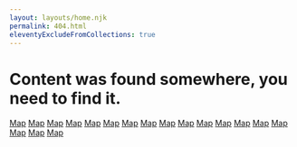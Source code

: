 ```yaml
---
layout: layouts/home.njk
permalink: 404.html
eleventyExcludeFromCollections: true
---
```

# Content was found somewhere, you need to find it.

<a href="https://www.google.com/imgres?q=treasure%20map&imgurl=http%3A%2F%2Fhoorayparty.co.uk%2Fcdn%2Fshop%2Fproducts%2FPPT1_01_S_db0f1f88-b190-4caf-b808-9928ae922c32_1200x.jpg%3Fv%3D1663777071&imgrefurl=https%3A%2F%2Fhoorayparty.co.uk%2Fproducts%2Fpirate-treasure-map-placemats&docid=sf4N_aOaOggkkM&tbnid=lAdygi2bBonMlM&vet=12ahUKEwiD6Pzu3ryFAxVhXUEAHRHyACYQM3oECBsQAA..i&w=800&h=600&hcb=2&ved=2ahUKEwiD6Pzu3ryFAxVhXUEAHRHyACYQM3oECBsQAA">Map</a>
<a href="https://www.google.com/imgres?q=treasure%20map&imgurl=http%3A%2F%2Fhoorayparty.co.uk%2Fcdn%2Fshop%2Fproducts%2FPPT1_01_S_db0f1f88-b190-4caf-b808-9928ae922c32_1200x.jpg%3Fv%3D1663777071&imgrefurl=https%3A%2F%2Fhoorayparty.co.uk%2Fproducts%2Fpirate-treasure-map-placemats&docid=sf4N_aOaOggkkM&tbnid=lAdygi2bBonMlM&vet=12ahUKEwiD6Pzu3ryFAxVhXUEAHRHyACYQM3oECBsQAA..i&w=800&h=600&hcb=2&ved=2ahUKEwiD6Pzu3ryFAxVhXUEAHRHyACYQM3oECBsQAA">Map</a>
<a href="https://www.google.com/imgres?q=treasure%20map&imgurl=http%3A%2F%2Fhoorayparty.co.uk%2Fcdn%2Fshop%2Fproducts%2FPPT1_01_S_db0f1f88-b190-4caf-b808-9928ae922c32_1200x.jpg%3Fv%3D1663777071&imgrefurl=https%3A%2F%2Fhoorayparty.co.uk%2Fproducts%2Fpirate-treasure-map-placemats&docid=sf4N_aOaOggkkM&tbnid=lAdygi2bBonMlM&vet=12ahUKEwiD6Pzu3ryFAxVhXUEAHRHyACYQM3oECBsQAA..i&w=800&h=600&hcb=2&ved=2ahUKEwiD6Pzu3ryFAxVhXUEAHRHyACYQM3oECBsQAA">Map</a>
<a href="https://www.google.com/imgres?q=treasure%20map&imgurl=http%3A%2F%2Fhoorayparty.co.uk%2Fcdn%2Fshop%2Fproducts%2FPPT1_01_S_db0f1f88-b190-4caf-b808-9928ae922c32_1200x.jpg%3Fv%3D1663777071&imgrefurl=https%3A%2F%2Fhoorayparty.co.uk%2Fproducts%2Fpirate-treasure-map-placemats&docid=sf4N_aOaOggkkM&tbnid=lAdygi2bBonMlM&vet=12ahUKEwiD6Pzu3ryFAxVhXUEAHRHyACYQM3oECBsQAA..i&w=800&h=600&hcb=2&ved=2ahUKEwiD6Pzu3ryFAxVhXUEAHRHyACYQM3oECBsQAA">Map</a>
<a href="https://www.google.com/imgres?q=treasure%20map&imgurl=http%3A%2F%2Fhoorayparty.co.uk%2Fcdn%2Fshop%2Fproducts%2FPPT1_01_S_db0f1f88-b190-4caf-b808-9928ae922c32_1200x.jpg%3Fv%3D1663777071&imgrefurl=https%3A%2F%2Fhoorayparty.co.uk%2Fproducts%2Fpirate-treasure-map-placemats&docid=sf4N_aOaOggkkM&tbnid=lAdygi2bBonMlM&vet=12ahUKEwiD6Pzu3ryFAxVhXUEAHRHyACYQM3oECBsQAA..i&w=800&h=600&hcb=2&ved=2ahUKEwiD6Pzu3ryFAxVhXUEAHRHyACYQM3oECBsQAA">Map</a>
<a href="https://www.google.com/imgres?q=treasure%20map&imgurl=http%3A%2F%2Fhoorayparty.co.uk%2Fcdn%2Fshop%2Fproducts%2FPPT1_01_S_db0f1f88-b190-4caf-b808-9928ae922c32_1200x.jpg%3Fv%3D1663777071&imgrefurl=https%3A%2F%2Fhoorayparty.co.uk%2Fproducts%2Fpirate-treasure-map-placemats&docid=sf4N_aOaOggkkM&tbnid=lAdygi2bBonMlM&vet=12ahUKEwiD6Pzu3ryFAxVhXUEAHRHyACYQM3oECBsQAA..i&w=800&h=600&hcb=2&ved=2ahUKEwiD6Pzu3ryFAxVhXUEAHRHyACYQM3oECBsQAA">Map</a>
<a href="https://www.google.com/imgres?q=treasure%20map&imgurl=http%3A%2F%2Fhoorayparty.co.uk%2Fcdn%2Fshop%2Fproducts%2FPPT1_01_S_db0f1f88-b190-4caf-b808-9928ae922c32_1200x.jpg%3Fv%3D1663777071&imgrefurl=https%3A%2F%2Fhoorayparty.co.uk%2Fproducts%2Fpirate-treasure-map-placemats&docid=sf4N_aOaOggkkM&tbnid=lAdygi2bBonMlM&vet=12ahUKEwiD6Pzu3ryFAxVhXUEAHRHyACYQM3oECBsQAA..i&w=800&h=600&hcb=2&ved=2ahUKEwiD6Pzu3ryFAxVhXUEAHRHyACYQM3oECBsQAA">Map</a>
<a href="https://www.google.com/imgres?q=treasure%20map&imgurl=http%3A%2F%2Fhoorayparty.co.uk%2Fcdn%2Fshop%2Fproducts%2FPPT1_01_S_db0f1f88-b190-4caf-b808-9928ae922c32_1200x.jpg%3Fv%3D1663777071&imgrefurl=https%3A%2F%2Fhoorayparty.co.uk%2Fproducts%2Fpirate-treasure-map-placemats&docid=sf4N_aOaOggkkM&tbnid=lAdygi2bBonMlM&vet=12ahUKEwiD6Pzu3ryFAxVhXUEAHRHyACYQM3oECBsQAA..i&w=800&h=600&hcb=2&ved=2ahUKEwiD6Pzu3ryFAxVhXUEAHRHyACYQM3oECBsQAA">Map</a>
<a href="https://www.google.com/imgres?q=treasure%20map&imgurl=http%3A%2F%2Fhoorayparty.co.uk%2Fcdn%2Fshop%2Fproducts%2FPPT1_01_S_db0f1f88-b190-4caf-b808-9928ae922c32_1200x.jpg%3Fv%3D1663777071&imgrefurl=https%3A%2F%2Fhoorayparty.co.uk%2Fproducts%2Fpirate-treasure-map-placemats&docid=sf4N_aOaOggkkM&tbnid=lAdygi2bBonMlM&vet=12ahUKEwiD6Pzu3ryFAxVhXUEAHRHyACYQM3oECBsQAA..i&w=800&h=600&hcb=2&ved=2ahUKEwiD6Pzu3ryFAxVhXUEAHRHyACYQM3oECBsQAA">Map</a>
<a href="https://www.google.com/imgres?q=treasure%20map&imgurl=http%3A%2F%2Fhoorayparty.co.uk%2Fcdn%2Fshop%2Fproducts%2FPPT1_01_S_db0f1f88-b190-4caf-b808-9928ae922c32_1200x.jpg%3Fv%3D1663777071&imgrefurl=https%3A%2F%2Fhoorayparty.co.uk%2Fproducts%2Fpirate-treasure-map-placemats&docid=sf4N_aOaOggkkM&tbnid=lAdygi2bBonMlM&vet=12ahUKEwiD6Pzu3ryFAxVhXUEAHRHyACYQM3oECBsQAA..i&w=800&h=600&hcb=2&ved=2ahUKEwiD6Pzu3ryFAxVhXUEAHRHyACYQM3oECBsQAA">Map</a>
<a href="https://www.google.com/imgres?q=treasure%20map&imgurl=http%3A%2F%2Fhoorayparty.co.uk%2Fcdn%2Fshop%2Fproducts%2FPPT1_01_S_db0f1f88-b190-4caf-b808-9928ae922c32_1200x.jpg%3Fv%3D1663777071&imgrefurl=https%3A%2F%2Fhoorayparty.co.uk%2Fproducts%2Fpirate-treasure-map-placemats&docid=sf4N_aOaOggkkM&tbnid=lAdygi2bBonMlM&vet=12ahUKEwiD6Pzu3ryFAxVhXUEAHRHyACYQM3oECBsQAA..i&w=800&h=600&hcb=2&ved=2ahUKEwiD6Pzu3ryFAxVhXUEAHRHyACYQM3oECBsQAA">Map</a>
<a href="https://www.google.com/imgres?q=treasure%20map&imgurl=http%3A%2F%2Fhoorayparty.co.uk%2Fcdn%2Fshop%2Fproducts%2FPPT1_01_S_db0f1f88-b190-4caf-b808-9928ae922c32_1200x.jpg%3Fv%3D1663777071&imgrefurl=https%3A%2F%2Fhoorayparty.co.uk%2Fproducts%2Fpirate-treasure-map-placemats&docid=sf4N_aOaOggkkM&tbnid=lAdygi2bBonMlM&vet=12ahUKEwiD6Pzu3ryFAxVhXUEAHRHyACYQM3oECBsQAA..i&w=800&h=600&hcb=2&ved=2ahUKEwiD6Pzu3ryFAxVhXUEAHRHyACYQM3oECBsQAA">Map</a>
<a href="https://www.google.com/imgres?q=treasure%20map&imgurl=http%3A%2F%2Fhoorayparty.co.uk%2Fcdn%2Fshop%2Fproducts%2FPPT1_01_S_db0f1f88-b190-4caf-b808-9928ae922c32_1200x.jpg%3Fv%3D1663777071&imgrefurl=https%3A%2F%2Fhoorayparty.co.uk%2Fproducts%2Fpirate-treasure-map-placemats&docid=sf4N_aOaOggkkM&tbnid=lAdygi2bBonMlM&vet=12ahUKEwiD6Pzu3ryFAxVhXUEAHRHyACYQM3oECBsQAA..i&w=800&h=600&hcb=2&ved=2ahUKEwiD6Pzu3ryFAxVhXUEAHRHyACYQM3oECBsQAA">Map</a>
<a href="https://www.google.com/imgres?q=treasure%20map&imgurl=http%3A%2F%2Fhoorayparty.co.uk%2Fcdn%2Fshop%2Fproducts%2FPPT1_01_S_db0f1f88-b190-4caf-b808-9928ae922c32_1200x.jpg%3Fv%3D1663777071&imgrefurl=https%3A%2F%2Fhoorayparty.co.uk%2Fproducts%2Fpirate-treasure-map-placemats&docid=sf4N_aOaOggkkM&tbnid=lAdygi2bBonMlM&vet=12ahUKEwiD6Pzu3ryFAxVhXUEAHRHyACYQM3oECBsQAA..i&w=800&h=600&hcb=2&ved=2ahUKEwiD6Pzu3ryFAxVhXUEAHRHyACYQM3oECBsQAA">Map</a>
<a href="https://www.google.com/imgres?q=treasure%20map&imgurl=http%3A%2F%2Fhoorayparty.co.uk%2Fcdn%2Fshop%2Fproducts%2FPPT1_01_S_db0f1f88-b190-4caf-b808-9928ae922c32_1200x.jpg%3Fv%3D1663777071&imgrefurl=https%3A%2F%2Fhoorayparty.co.uk%2Fproducts%2Fpirate-treasure-map-placemats&docid=sf4N_aOaOggkkM&tbnid=lAdygi2bBonMlM&vet=12ahUKEwiD6Pzu3ryFAxVhXUEAHRHyACYQM3oECBsQAA..i&w=800&h=600&hcb=2&ved=2ahUKEwiD6Pzu3ryFAxVhXUEAHRHyACYQM3oECBsQAA">Map</a>
<a href="https://www.google.com/imgres?q=treasure%20map&imgurl=http%3A%2F%2Fhoorayparty.co.uk%2Fcdn%2Fshop%2Fproducts%2FPPT1_01_S_db0f1f88-b190-4caf-b808-9928ae922c32_1200x.jpg%3Fv%3D1663777071&imgrefurl=https%3A%2F%2Fhoorayparty.co.uk%2Fproducts%2Fpirate-treasure-map-placemats&docid=sf4N_aOaOggkkM&tbnid=lAdygi2bBonMlM&vet=12ahUKEwiD6Pzu3ryFAxVhXUEAHRHyACYQM3oECBsQAA..i&w=800&h=600&hcb=2&ved=2ahUKEwiD6Pzu3ryFAxVhXUEAHRHyACYQM3oECBsQAA">Map</a>
<a href="https://www.google.com/imgres?q=treasure%20map&imgurl=http%3A%2F%2Fhoorayparty.co.uk%2Fcdn%2Fshop%2Fproducts%2FPPT1_01_S_db0f1f88-b190-4caf-b808-9928ae922c32_1200x.jpg%3Fv%3D1663777071&imgrefurl=https%3A%2F%2Fhoorayparty.co.uk%2Fproducts%2Fpirate-treasure-map-placemats&docid=sf4N_aOaOggkkM&tbnid=lAdygi2bBonMlM&vet=12ahUKEwiD6Pzu3ryFAxVhXUEAHRHyACYQM3oECBsQAA..i&w=800&h=600&hcb=2&ved=2ahUKEwiD6Pzu3ryFAxVhXUEAHRHyACYQM3oECBsQAA">Map</a>
<a href="https://www.google.com/imgres?q=treasure%20map&imgurl=http%3A%2F%2Fhoorayparty.co.uk%2Fcdn%2Fshop%2Fproducts%2FPPT1_01_S_db0f1f88-b190-4caf-b808-9928ae922c32_1200x.jpg%3Fv%3D1663777071&imgrefurl=https%3A%2F%2Fhoorayparty.co.uk%2Fproducts%2Fpirate-treasure-map-placemats&docid=sf4N_aOaOggkkM&tbnid=lAdygi2bBonMlM&vet=12ahUKEwiD6Pzu3ryFAxVhXUEAHRHyACYQM3oECBsQAA..i&w=800&h=600&hcb=2&ved=2ahUKEwiD6Pzu3ryFAxVhXUEAHRHyACYQM3oECBsQAA">Map</a>


<!--

Read more: https://www.11ty.dev/docs/quicktips/not-found/

This will work for both GitHub pages and Netlify:

* https://help.github.com/articles/creating-a-custom-404-page-for-your-github-pages-site/
* https://www.netlify.com/docs/redirects/#custom-404

-->

